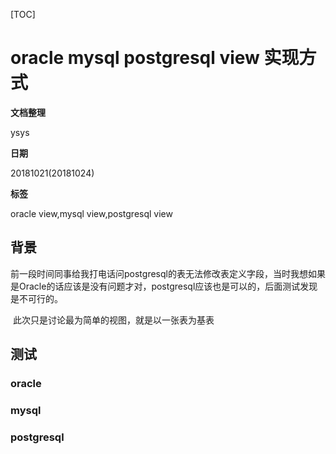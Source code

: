 [TOC]

# oracle mysql postgresql view 实现方式

**文档整理**

ysys

**日期**

20181021(20181024)

**标签**

oracle view,mysql view,postgresql view



## 背景

​	前一段时间同事给我打电话问postgresql的表无法修改表定义字段，当时我想如果是Oracle的话应该是没有问题才对，postgresql应该也是可以的，后面测试发现是不可行的。

​	此次只是讨论最为简单的视图，就是以一张表为基表



## 测试



### oracle

### mysql

### postgresql





